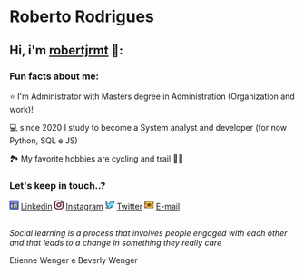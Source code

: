 # Roberto Rodrigues
## Hi, i'm [robertjrmt]([https://www.instagram.com/thereza.isadora/?hl=pt-br](https://www.instagram.com/roberto_rodrigues_adm/)) 🤙:

### Fun facts about me: 
:star: I'm Administrator with Masters degree in Administration (Organization and work)!

:computer: since 2020 I study to become a System analyst and developer (for now Python, SQL e JS)

🏞️ My favorite hobbies are cycling and trail 🚴‍♂️

  
</div>
  
### Let's keep in touch..? 

 <a href="https://www.linkedin.com/in/roberto-rodrigues-73a1ba39/"><img src="https://github.com/carinebatista/carinebatista/blob/master/imagens/linkedin.png" width="16"></img></a>  [Linkedin](https://www.linkedin.com/in/roberto-rodrigues-73a1ba39/)
 <a href="[https://www.instagram.com/thereza.isadora/](https://www.instagram.com/roberto_rodrigues_adm/)"><img src="https://github.com/carinebatista/carinebatista/blob/master/imagens/instagram.png" width="16"></img></a>  [Instagram](https://www.instagram.com/roberto_rodrigues_adm/)
 <a href="[https://twitter.com/RobertoJr85](https://twitter.com/RobertoJr85)"><img src="https://github.com/carinebatista/carinebatista/blob/master/imagens/twitter.png" width="16"></img></a>  [Twitter](https://twitter.com/RobertoJr85)
 <a href="mailto:robertjrmt@gmail.com"><img src="https://github.com/carinebatista/carinebatista/blob/master/imagens/email.png" width="16"></img></a>  [E-mail](mailto:robertjrmt@gmail.com)
  
 ##
   *Social learning is a process that
involves people engaged with each other
and that leads to a change in something they
really care*

Etienne Wenger e Beverly Wenger
